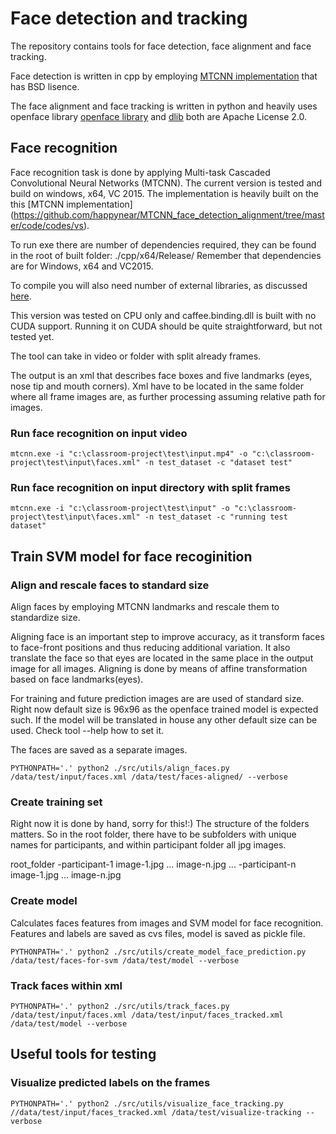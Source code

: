 # Face detection and tracking

The repository contains tools for face detection, face alignment and face tracking.

Face detection is written in cpp by employing [MTCNN implementation](https://github.com/happynear/MTCNN_face_detection_alignment/tree/master/code/codes/vs) that has BSD lisence.

The face alignment and face tracking is written in python and heavily uses openface library [openface library](https://cmusatyalab.github.io/openface/) and 
[dlib](http://dlib.net/) both are Apache License 2.0.


## Face recognition

Face recognition task is done by applying Multi-task Cascaded Convolutional Neural Networks (MTCNN). The current version is tested and build on windows, x64, VC 2015. 
The implementation is heavily built on the this [MTCNN implementation] (https://github.com/happynear/MTCNN_face_detection_alignment/tree/master/code/codes/vs).

To run exe there are number of dependencies required, they can be found in the root of built folder: ./cpp/x64/Release/
Remember that dependencies are for Windows, x64 and VC2015.

To compile you will also need number of external libraries, as discussed [here](https://github.com/happynear/caffe-windows).

This version was tested on CPU only and caffee.binding.dll is built with no CUDA support. Running it on CUDA should be quite straightforward, but not tested yet.


The tool can take in video or folder with split already frames.

The output is an xml that describes face boxes and five landmarks (eyes, nose tip and mouth corners). Xml have to be located in the same folder where all frame images are, as further processing assuming relative path for images. 


### Run face recognition on input video

```
mtcnn.exe -i "c:\classroom-project\test\input.mp4" -o "c:\classroom-project\test\input\faces.xml" -n test_dataset -c "dataset test"
```

### Run face recognition on input directory with split frames

```
mtcnn.exe -i "c:\classroom-project\test\input" -o "c:\classroom-project\test\input\faces.xml" -n test_dataset -c "running test dataset"
```

## Train SVM model for face recoginition

### Align and rescale faces to standard size

Align faces by employing MTCNN landmarks and rescale them to standardize size.

Aligning face is an important step to improve accuracy, as it transform faces to face-front positions and thus reducing
additional variation. It also translate the face so that eyes are located in the same place in the output image for all images.
Aligning is done by means of affine transformation based on face landmarks(eyes).

For training and future prediction images are are used of standard size. Right now default size is 96x96 as the openface trained model is expected such.
If the model will be translated in house any other default size can be used. Check tool --help how to set it. 

The faces are saved as a separate images.

```
PYTHONPATH='.' python2 ./src/utils/align_faces.py /data/test/input/faces.xml /data/test/faces-aligned/ --verbose
```

### Create training set

Right now it is done by hand, sorry for this!:) 
The structure of the folders matters. So in the root folder, there have to be subfolders with unique names for participants, and within participant folder all jpg images.

root_folder
    -participant-1 
       image-1.jpg
       ...
       image-n.jpg
    ...
    -participant-n
       image-1.jpg
       ...
       image-n.jpg

### Create model

Calculates faces features from images and SVM model for face recognition. Features and labels are saved as cvs files, model is saved as pickle file.

```
PYTHONPATH='.' python2 ./src/utils/create_model_face_prediction.py  /data/test/faces-for-svm /data/test/model --verbose
```

### Track faces within xml

```
PYTHONPATH='.' python2 ./src/utils/track_faces.py /data/test/input/faces.xml /data/test/input/faces_tracked.xml /data/test/model --verbose
```



## Useful tools for testing

### Visualize predicted labels on the frames
```
PYTHONPATH='.' python2 ./src/utils/visualize_face_tracking.py //data/test/input/faces_tracked.xml /data/test/visualize-tracking --verbose
```
